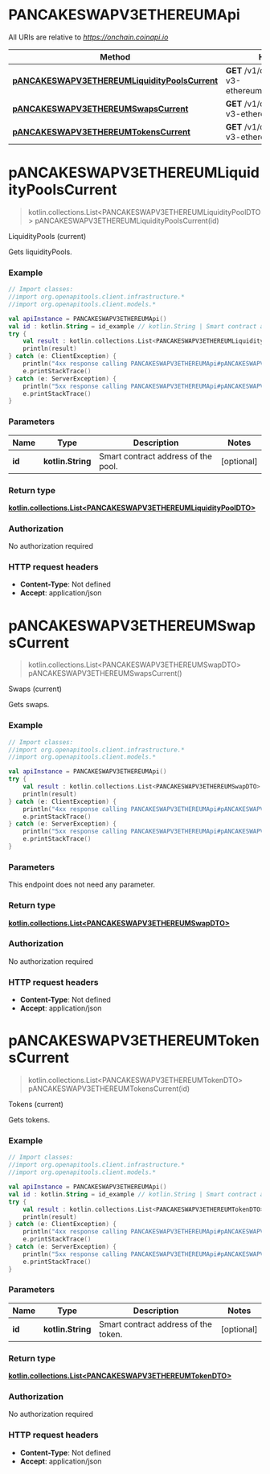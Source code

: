# PANCAKESWAPV3ETHEREUMApi

All URIs are relative to *https://onchain.coinapi.io*

Method | HTTP request | Description
------------- | ------------- | -------------
[**pANCAKESWAPV3ETHEREUMLiquidityPoolsCurrent**](PANCAKESWAPV3ETHEREUMApi.md#pANCAKESWAPV3ETHEREUMLiquidityPoolsCurrent) | **GET** /v1/dapps/pancakeswap-v3-ethereum/liquidityPools/current | LiquidityPools (current)
[**pANCAKESWAPV3ETHEREUMSwapsCurrent**](PANCAKESWAPV3ETHEREUMApi.md#pANCAKESWAPV3ETHEREUMSwapsCurrent) | **GET** /v1/dapps/pancakeswap-v3-ethereum/swaps/current | Swaps (current)
[**pANCAKESWAPV3ETHEREUMTokensCurrent**](PANCAKESWAPV3ETHEREUMApi.md#pANCAKESWAPV3ETHEREUMTokensCurrent) | **GET** /v1/dapps/pancakeswap-v3-ethereum/tokens/current | Tokens (current)


<a id="pANCAKESWAPV3ETHEREUMLiquidityPoolsCurrent"></a>
# **pANCAKESWAPV3ETHEREUMLiquidityPoolsCurrent**
> kotlin.collections.List&lt;PANCAKESWAPV3ETHEREUMLiquidityPoolDTO&gt; pANCAKESWAPV3ETHEREUMLiquidityPoolsCurrent(id)

LiquidityPools (current)

Gets liquidityPools.

### Example
```kotlin
// Import classes:
//import org.openapitools.client.infrastructure.*
//import org.openapitools.client.models.*

val apiInstance = PANCAKESWAPV3ETHEREUMApi()
val id : kotlin.String = id_example // kotlin.String | Smart contract address of the pool.
try {
    val result : kotlin.collections.List<PANCAKESWAPV3ETHEREUMLiquidityPoolDTO> = apiInstance.pANCAKESWAPV3ETHEREUMLiquidityPoolsCurrent(id)
    println(result)
} catch (e: ClientException) {
    println("4xx response calling PANCAKESWAPV3ETHEREUMApi#pANCAKESWAPV3ETHEREUMLiquidityPoolsCurrent")
    e.printStackTrace()
} catch (e: ServerException) {
    println("5xx response calling PANCAKESWAPV3ETHEREUMApi#pANCAKESWAPV3ETHEREUMLiquidityPoolsCurrent")
    e.printStackTrace()
}
```

### Parameters

Name | Type | Description  | Notes
------------- | ------------- | ------------- | -------------
 **id** | **kotlin.String**| Smart contract address of the pool. | [optional]

### Return type

[**kotlin.collections.List&lt;PANCAKESWAPV3ETHEREUMLiquidityPoolDTO&gt;**](PANCAKESWAPV3ETHEREUMLiquidityPoolDTO.md)

### Authorization

No authorization required

### HTTP request headers

 - **Content-Type**: Not defined
 - **Accept**: application/json

<a id="pANCAKESWAPV3ETHEREUMSwapsCurrent"></a>
# **pANCAKESWAPV3ETHEREUMSwapsCurrent**
> kotlin.collections.List&lt;PANCAKESWAPV3ETHEREUMSwapDTO&gt; pANCAKESWAPV3ETHEREUMSwapsCurrent()

Swaps (current)

Gets swaps.

### Example
```kotlin
// Import classes:
//import org.openapitools.client.infrastructure.*
//import org.openapitools.client.models.*

val apiInstance = PANCAKESWAPV3ETHEREUMApi()
try {
    val result : kotlin.collections.List<PANCAKESWAPV3ETHEREUMSwapDTO> = apiInstance.pANCAKESWAPV3ETHEREUMSwapsCurrent()
    println(result)
} catch (e: ClientException) {
    println("4xx response calling PANCAKESWAPV3ETHEREUMApi#pANCAKESWAPV3ETHEREUMSwapsCurrent")
    e.printStackTrace()
} catch (e: ServerException) {
    println("5xx response calling PANCAKESWAPV3ETHEREUMApi#pANCAKESWAPV3ETHEREUMSwapsCurrent")
    e.printStackTrace()
}
```

### Parameters
This endpoint does not need any parameter.

### Return type

[**kotlin.collections.List&lt;PANCAKESWAPV3ETHEREUMSwapDTO&gt;**](PANCAKESWAPV3ETHEREUMSwapDTO.md)

### Authorization

No authorization required

### HTTP request headers

 - **Content-Type**: Not defined
 - **Accept**: application/json

<a id="pANCAKESWAPV3ETHEREUMTokensCurrent"></a>
# **pANCAKESWAPV3ETHEREUMTokensCurrent**
> kotlin.collections.List&lt;PANCAKESWAPV3ETHEREUMTokenDTO&gt; pANCAKESWAPV3ETHEREUMTokensCurrent(id)

Tokens (current)

Gets tokens.

### Example
```kotlin
// Import classes:
//import org.openapitools.client.infrastructure.*
//import org.openapitools.client.models.*

val apiInstance = PANCAKESWAPV3ETHEREUMApi()
val id : kotlin.String = id_example // kotlin.String | Smart contract address of the token.
try {
    val result : kotlin.collections.List<PANCAKESWAPV3ETHEREUMTokenDTO> = apiInstance.pANCAKESWAPV3ETHEREUMTokensCurrent(id)
    println(result)
} catch (e: ClientException) {
    println("4xx response calling PANCAKESWAPV3ETHEREUMApi#pANCAKESWAPV3ETHEREUMTokensCurrent")
    e.printStackTrace()
} catch (e: ServerException) {
    println("5xx response calling PANCAKESWAPV3ETHEREUMApi#pANCAKESWAPV3ETHEREUMTokensCurrent")
    e.printStackTrace()
}
```

### Parameters

Name | Type | Description  | Notes
------------- | ------------- | ------------- | -------------
 **id** | **kotlin.String**| Smart contract address of the token. | [optional]

### Return type

[**kotlin.collections.List&lt;PANCAKESWAPV3ETHEREUMTokenDTO&gt;**](PANCAKESWAPV3ETHEREUMTokenDTO.md)

### Authorization

No authorization required

### HTTP request headers

 - **Content-Type**: Not defined
 - **Accept**: application/json


